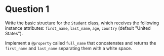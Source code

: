# Question 1

Write the basic structure for the `Student` class, which receives the following
instance attributes: `first_name`, `last_name`, `age`, `country` (default "United States").

Implement a `@property` called `full_name` that concatenates and returns the
`first_name` and `last_name` separating them with a white space.
